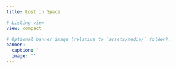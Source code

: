 ```yaml
---
title: Lost in Space

# Listing view
view: compact

# Optional banner image (relative to `assets/media/` folder).
banner:
  caption: ''
  image: ''
---
```

